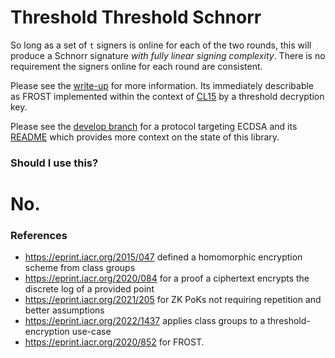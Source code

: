 # Threshold Threshold Schnorr

So long as a set of `t` signers is online for each of the two rounds, this will
produce a Schnorr signature *with fully linear signing complexity*. There is no
requirement the signers online for each round are consistent.

Please see the
[write-up](https://github.com/kayabaNerve/threshold-threshold-ecdsa/tree/schnorr/write-up.md)
for more information. Its immediately describable as FROST implemented within
the context of [CL15](https://eprint.iacr.org/2015/047) by a threshold
decryption key.

Please see the
[develop branch](https://github.com/kayabaNerve/threshold-threshold-ecdsa) for
a protocol targeting ECDSA and its
[README](https://github.com/kayabaNerve/threshold-threshold-ecdsa/tree/develop/README.md)
which provides more context on the state of this library.

### Should I use this?

# No.

### References

- https://eprint.iacr.org/2015/047 defined a homomorphic encryption scheme from
  class groups
- https://eprint.iacr.org/2020/084 for a proof a ciphertext encrypts the
  discrete log of a provided point
- https://eprint.iacr.org/2021/205 for ZK PoKs not requiring repetition and
  better assumptions
- https://eprint.iacr.org/2022/1437 applies class groups to a
  threshold-encryption use-case
- https://eprint.iacr.org/2020/852 for FROST.

